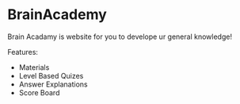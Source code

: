 # BrainAcademy
Brain Acadamy is website for you to develope ur general knowledge!

Features:
- Materials
- Level Based Quizes
- Answer Explanations
- Score Board
  
